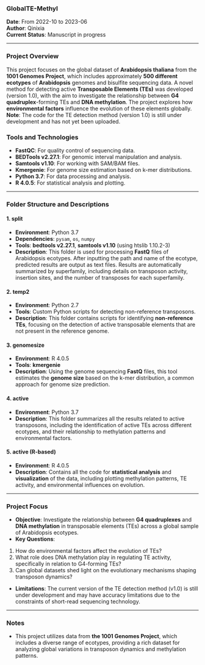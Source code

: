 ### GlobalTE-Methyl  
**Date**: From 2022-10 to 2023-06  
**Author**: Qinixia  
**Current Status**: Manuscript in progress  

---

### Project Overview
This project focuses on the global dataset of **Arabidopsis thaliana** from the **1001 Genomes Project**, which includes approximately **500 different ecotypes** of **Arabidopsis** genomes and bisulfite sequencing data. A novel method for detecting active **Transposable Elements (TEs)** was developed (version 1.0), with the aim to investigate the relationship between **G4 quadruplex**-forming TEs and **DNA methylation**. The project explores how **environmental factors** influence the evolution of these elements globally. **Note**: The code for the TE detection method (version 1.0) is still under development and has not yet been uploaded.

### Tools and Technologies
- **FastQC**: For quality control of sequencing data.
- **BEDTools v2.27.1**: For genomic interval manipulation and analysis.
- **Samtools v1.10**: For working with SAM/BAM files.
- **Kmergenie**: For genome size estimation based on k-mer distributions.
- **Python 3.7**: For data processing and analysis.
- **R 4.0.5**: For statistical analysis and plotting.

---

### Folder Structure and Descriptions

#### 1.    **split**
- **Environment**: Python 3.7
- **Dependencies**: `pysam`, `os`, `numpy`
- **Tools**: **bedtools v2.27.1**, **samtools v1.10** (using htslib 1.10.2-3)
- **Description**: This folder is used for processing **FastQ** files of Arabidopsis ecotypes.    After inputting the path and name of the ecotype, predicted results are output as text files.    Results are automatically summarized by superfamily, including details on transposon activity, insertion sites, and the number of transposes for each superfamily.

#### 2.    **temp2**
- **Environment**: Python 2.7
- **Tools**: Custom Python scripts for detecting non-reference transposons.
- **Description**: This folder contains scripts for identifying **non-reference TEs**, focusing on the detection of active transposable elements that are not present in the reference genome.

#### 3.    **genomesize**
- **Environment**: R 4.0.5
- **Tools**: **kmergenie**
- **Description**: Using the genome sequencing **FastQ** files, this tool estimates the **genome size** based on the k-mer distribution, a common approach for genome size prediction.

#### 4.    **active**
- **Environment**: Python 3.7
- **Description**: This folder summarizes all the results related to active transposons, including the identification of active TEs across different ecotypes, and their relationship to methylation patterns and environmental factors.

#### 5.    **active** (R-based)
- **Environment**: R 4.0.5
- **Description**: Contains all the code for **statistical analysis** and **visualization** of the data, including plotting methylation patterns, TE activity, and environmental influences on evolution.

---

### Project Focus
- **Objective**: Investigate the relationship between **G4 quadruplexes** and **DNA methylation** in transposable elements (TEs) across a global sample of Arabidopsis ecotypes.
- **Key Questions**:
1.    How do environmental factors affect the evolution of TEs?
2.    What role does DNA methylation play in regulating TE activity, specifically in relation to G4-forming TEs?
3.    Can global datasets shed light on the evolutionary mechanisms shaping transposon dynamics?

- **Limitations**: The current version of the TE detection method (v1.0) is still under development and may have accuracy limitations due to the constraints of short-read sequencing technology.

---

### Notes
- This project utilizes data from **the 1001 Genomes Project**, which includes a diverse range of ecotypes, providing a rich dataset for analyzing global variations in transposon dynamics and methylation patterns.
